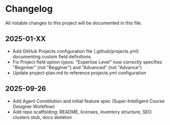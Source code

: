 # Changelog

All notable changes to this project will be documented in this file.

## 2025-01-XX
- Add GitHub Projects configuration file (.github/projects.yml) documenting custom field definitions
- Fix Project field option typos: "Expertise Level" now correctly specifies "Beginner" (not "Begginer") and "Advanced" (not "Advance")
- Update project-plan.md to reference projects.yml configuration

## 2025-09-26
- Add Agent Constitution and initial feature spec (Super‑Intelligent Course Designer Workflow)
- Add repo scaffolding: README, licenses, inventory structure, SEO clusters stub, docs skeleton
